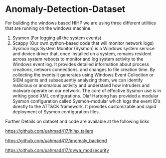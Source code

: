 # Anomaly-Detection-Dataset
For building the windows based HIHP we are using three different utilities that are running on the windows machine.
1.	Sysmon (For logging all the system events)
2.	Scappy (Our own python-based code that will monitor network logs)
Sysmon logs
System Monitor (Sysmon) is a Windows system service and device driver that, once installed on a system, remains resident across system reboots to monitor and log system activity to the Windows event log. It provides detailed information about process creations, network connections, and changes to file creation time.
By collecting the events it generates using Windows Event Collection or SIEM agents and subsequently analyzing them, we can identify malicious or anomalous activity and understand how intruders and malware operate on our network.
The core of effective Sysmon use is in writing good XML configurations. Olaf Hartong has provided a modular Sysmon configuration called Sysmon-modular which logs the event ID’s directly to the ATT&CK framework. It provides customizable and rapid deployment of Sysmon configuration files.

Further Details on dataset and code are available at the following links

https://github.com/uahmad417/hihp_tailers

https://github.com/uahmad417/anomaly_backend

https://github.com/uahmad417/dvwa_modsecurity

